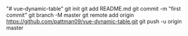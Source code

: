 "# vue-dynamic-table"  git init git add README.md git commit -m "first commit" git branch -M master git remote add origin https://github.com/pattman09/vue-dynamic-table.git git push -u origin master 
